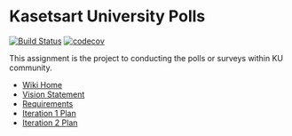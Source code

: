 # Kasetsart University Polls
[![Build Status](https://app.travis-ci.com/chayayot123/ku-polls.svg?branch=iteration2)](https://app.travis-ci.com/chayayot123/ku-polls)
[![codecov](https://codecov.io/gh/chayayot123/ku-polls/branch/iteration2/graph/badge.svg?token=WNJ5V8DT5X)](https://codecov.io/gh/chayayot123/ku-polls)

This assignment is the project to conducting the polls or surveys within KU community.

* [Wiki Home](../../wiki/Home)
* [Vision Statement](https://github.com/chayayot123/ku-polls/wiki/Vision-Statement)
* [Requirements](https://github.com/chayayot123/ku-polls/wiki/Requirements)
* [Iteration 1 Plan](https://github.com/chayayot123/ku-polls/wiki/Iteration-1-Plan)
* [Iteration 2 Plan](https://github.com/chayayot123/ku-polls/wiki/Iteration-2-Plan)


